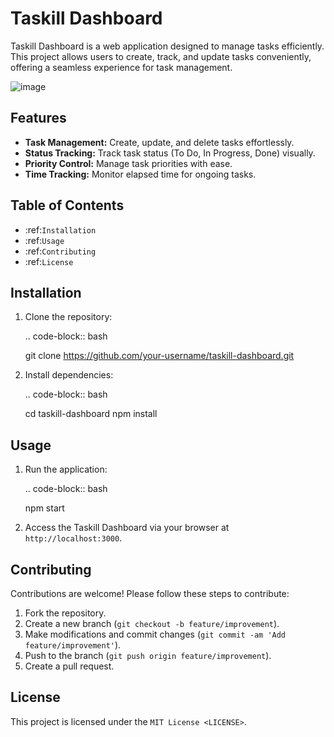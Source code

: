 Taskill Dashboard
=================

Taskill Dashboard is a web application designed to manage tasks efficiently. This project allows users to create, track, and update tasks conveniently, offering a seamless experience for task management.

![image](https://github.com/m-agour/Taskill-Frontent/assets/63170874/afa68001-0efa-4a0b-9ce0-8508239f52d9)


Features
--------

- **Task Management:** Create, update, and delete tasks effortlessly.
- **Status Tracking:** Track task status (To Do, In Progress, Done) visually.
- **Priority Control:** Manage task priorities with ease.
- **Time Tracking:** Monitor elapsed time for ongoing tasks.

Table of Contents
-----------------

- :ref:`Installation`
- :ref:`Usage`
- :ref:`Contributing`
- :ref:`License`

Installation
------------

1. Clone the repository:

   .. code-block:: bash

      git clone https://github.com/your-username/taskill-dashboard.git

2. Install dependencies:

   .. code-block:: bash

      cd taskill-dashboard
      npm install

Usage
-----

1. Run the application:

   .. code-block:: bash

      npm start

2. Access the Taskill Dashboard via your browser at `http://localhost:3000`.

Contributing
------------

Contributions are welcome! Please follow these steps to contribute:

1. Fork the repository.
2. Create a new branch (`git checkout -b feature/improvement`).
3. Make modifications and commit changes (`git commit -am 'Add feature/improvement'`).
4. Push to the branch (`git push origin feature/improvement`).
5. Create a pull request.

License
-------

This project is licensed under the `MIT License <LICENSE>`.
